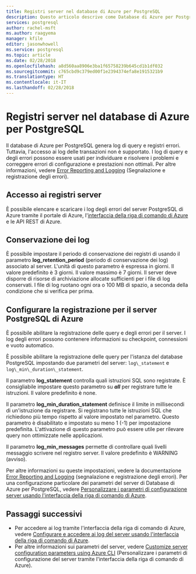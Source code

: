 ```yaml
---
title: Registri server nel database di Azure per PostgreSQL
description: Questo articolo descrive come Database di Azure per PostgreSQL genera log degli errori e delle query e come viene configurata la conservazione dei log.
services: postgresql
author: rachel-msft
ms.author: raagyema
manager: kfile
editor: jasonwhowell
ms.service: postgresql
ms.topic: article
ms.date: 02/28/2018
ms.openlocfilehash: a8d560aa8906e3ba1f65758239b645cd1b1df032
ms.sourcegitcommit: c765cbd9c379ed00f1e2394374efa8e1915321b9
ms.translationtype: HT
ms.contentlocale: it-IT
ms.lasthandoff: 02/28/2018
---
```

# <a name="server-logs-in-azure-database-for-postgresql"></a>Registri server nel database di Azure per PostgreSQL 
Il database di Azure per PostgreSQL genera log di query e registri errori. Tuttavia, l'accesso ai log delle transazioni non è supportato. I log di query e degli errori possono essere usati per individuare e risolvere i problemi e correggere errori di configurazione e prestazioni non ottimali. Per altre informazioni, vedere [Error Reporting and Logging](https://www.postgresql.org/docs/9.6/static/runtime-config-logging.html) (Segnalazione e registrazione degli errori).

## <a name="access-server-logs"></a>Accesso ai registri server
È possibile elencare e scaricare i log degli errori del server PostgreSQL di Azure tramite il portale di Azure, l'[interfaccia della riga di comando di Azure](howto-configure-server-logs-using-cli.md) e le API REST di Azure.

## <a name="log-retention"></a>Conservazione dei log
È possibile impostare il periodo di conservazione dei registri di usando il parametro **log\_retention\_period** (periodo di conservazione dei log) associato al server. L'unità di questo parametro è espressa in giorni. Il valore predefinito è 3 giorni. Il valore massimo è 7 giorni. Il server deve disporre di risorse di archiviazione allocate sufficienti per i file di log conservati.
I file di log ruotano ogni ora o 100 MB di spazio, a seconda della condizione che si verifica per prima.

## <a name="configure-logging-for-azure-postgresql-server"></a>Configurare la registrazione per il server PostgreSQL di Azure
È possibile abilitare la registrazione delle query e degli errori per il server. I log degli errori possono contenere informazioni su checkpoint, connessioni e vuoto automatico.

È possibile abilitare la registrazione delle query per l'istanza del database PostgreSQL impostando due parametri del server: `log\_statement` e `log\_min\_duration\_statement`.

Il parametro **log\_statement** controlla quali istruzioni SQL sono registrate. È consigliabile impostare questo parametro su ***all*** per registrare tutte le istruzioni. Il valore predefinito è none.

Il parametro **log\_min\_duration\_statement** definisce il limite in millisecondi di un'istruzione da registrare. Si registrano tutte le istruzioni SQL che richiedono più tempo rispetto al valore impostato nel parametro. Questo parametro è disabilitato e impostato su meno 1 (-1) per impostazione predefinita. L'attivazione di questo parametro può essere utile per rilevare query non ottimizzate nelle applicazioni.

Il parametro **log\_min\_messages** permette di controllare quali livelli messaggio scrivere nel registro server. Il valore predefinito è WARNING (avviso). 

Per altre informazioni su queste impostazioni, vedere la documentazione [Error Reporting and Logging](https://www.postgresql.org/docs/9.6/static/runtime-config-logging.html) (segnalazione e registrazione degli errori). Per una configurazione particolare dei parametri del server di Database di Azure per PostgreSQL, vedere [Personalizzare i parametri di configurazione server usando l'interfaccia della riga di comando di Azure](howto-configure-server-parameters-using-cli.md).

## <a name="next-steps"></a>Passaggi successivi
- Per accedere ai log tramite l'interfaccia della riga di comando di Azure, vedere [Configurare e accedere ai log del server usando l'interfaccia della riga di comando di Azure](howto-configure-server-logs-using-cli.md).
- Per altre informazioni sui parametri del server, vedere [Customize server configuration parameters using Azure CLI](howto-configure-server-parameters-using-cli.md) (Personalizzare i parametri di configurazione del server tramite l'interfaccia della riga di comando di Azure).
